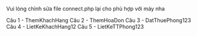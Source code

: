 Vui lòng chỉnh sửa file connect.php lại cho phù hợp với máy nha

Câu 1 - ThemKhachHang
Câu 2 - ThemHoaDon
Câu 3 - DatThuePhong123
Câu 4 - LietKeKhachHang12
Câu 5 - LietKeTTPhong123
